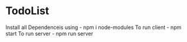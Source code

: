 # TodoList
Install all Dependenceis using - npm i node-modules
To run client - npm start
To run server - npm run server
